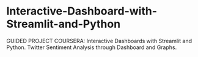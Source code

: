 # Interactive-Dashboard-with-Streamlit-and-Python
GUIDED PROJECT COURSERA: Interactive Dashboards with Streamlit and Python. Twitter Sentiment Analysis through Dashboard and Graphs.

